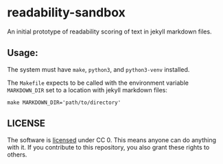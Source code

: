 <!-- SPDX-License-Identifier: CC0-1.0 -->
<!-- SPDX-FileCopyrightText: 2024 The Foundation for Public Code <info@publiccode.net> -->

# readability-sandbox

An initial prototype of readability scoring of text in jekyll markdown files.

## Usage:

The system must have `make`, `python3`, and `python3-venv` installed.

The `Makefile` expects to be called with the environment variable `MARKDOWN_DIR` set to a location with jekyll markdown files:

```Shell
make MARKDOWN_DIR='path/to/directory'
```

## LICENSE

The software is [licensed](LICENSE) under CC 0.
This means anyone can do anything with it.
If you contribute to this repository, you also grant these rights to others.
